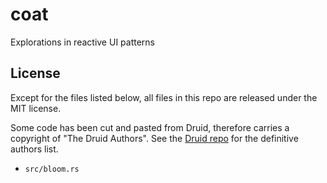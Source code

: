 # coat
Explorations in reactive UI patterns

## License

Except for the files listed below, all files in this repo are released under the MIT license.

Some code has been cut and pasted from Druid, therefore carries a copyright of "The Druid Authors". See the [Druid repo] for the definitive authors list.

- `src/bloom.rs`

[Druid repo]: https://github.com/linebender/druid
